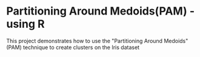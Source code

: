 # Partitioning Around Medoids(PAM) - using R
This project demonstrates how to use the "Partitioning Around Medoids" (PAM) technique to create clusters on the Iris dataset
